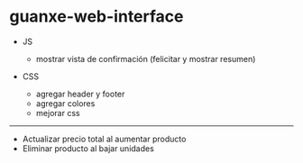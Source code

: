 # guanxe-web-interface

- JS
  - mostrar vista de confirmación (felicitar y mostrar resumen)

- CSS
  - agregar header y footer
  - agregar colores
  - mejorar css

---

- Actualizar precio total al aumentar producto
- Eliminar producto al bajar unidades